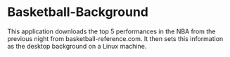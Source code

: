 # Basketball-Background

This application downloads the top 5 performances in the NBA from the previous night from basketball-reference.com. It then sets this information as the desktop background on a Linux machine. 
